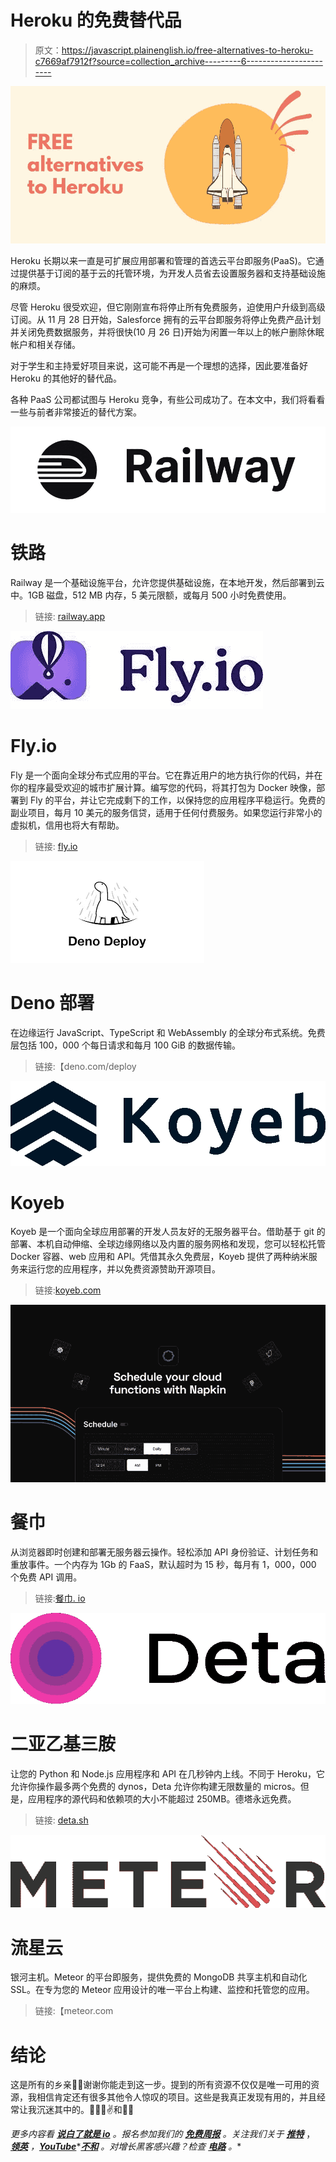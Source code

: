 # Heroku 的免费替代品

> 原文：<https://javascript.plainenglish.io/free-alternatives-to-heroku-c7669af7912f?source=collection_archive---------6----------------------->

![](img/b2b15a55583d573ded14016e172d50fa.png)

Heroku 长期以来一直是可扩展应用部署和管理的首选云平台即服务(PaaS)。它通过提供基于订阅的基于云的托管环境，为开发人员省去设置服务器和支持基础设施的麻烦。

尽管 Heroku 很受欢迎，但它刚刚宣布将停止所有免费服务，迫使用户升级到高级订阅。从 11 月 28 日开始，Salesforce 拥有的云平台即服务将停止免费产品计划并关闭免费数据服务，并将很快(10 月 26 日)开始为闲置一年以上的帐户删除休眠帐户和相关存储。

对于学生和主持爱好项目来说，这可能不再是一个理想的选择，因此要准备好 Heroku 的其他好的替代品。

各种 PaaS 公司都试图与 Heroku 竞争，有些公司成功了。在本文中，我们将看看一些与前者非常接近的替代方案。

![](img/6614f361c5a2e5fccb810b08b9148b1e.png)

# 铁路

Railway 是一个基础设施平台，允许您提供基础设施，在本地开发，然后部署到云中。1GB 磁盘，512 MB 内存，5 美元限额，或每月 500 小时免费使用。

> 链接: [railway.app](https://railway.app/)

![](img/7fff8d7f8fdbbc3b3903166c336eec33.png)

# Fly.io

Fly 是一个面向全球分布式应用的平台。它在靠近用户的地方执行你的代码，并在你的程序最受欢迎的城市扩展计算。编写您的代码，将其打包为 Docker 映像，部署到 Fly 的平台，并让它完成剩下的工作，以保持您的应用程序平稳运行。免费的副业项目，每月 10 美元的服务信贷，适用于任何付费服务。如果您运行非常小的虚拟机，信用也将大有帮助。

> 链接: [fly.io](https://fly.io/)

![](img/d9e0af65f0a0a35cba9ad918e3d27892.png)

# Deno 部署

在边缘运行 JavaScript、TypeScript 和 WebAssembly 的全球分布式系统。免费层包括 100，000 个每日请求和每月 100 GiB 的数据传输。

> 链接:【deno.com/deploy 

![](img/4c4436c1f73c2c0f1a6d14816f982932.png)

# Koyeb

Koyeb 是一个面向全球应用部署的开发人员友好的无服务器平台。借助基于 git 的部署、本机自动伸缩、全球边缘网络以及内置的服务网格和发现，您可以轻松托管 Docker 容器、web 应用和 API。凭借其永久免费层，Koyeb 提供了两种纳米服务来运行您的应用程序，并以免费资源赞助开源项目。

> 链接:[koyeb.com](https://www.koyeb.com/)

![](img/d7549cb6311277c021ecfdc534b1376b.png)

# 餐巾

从浏览器即时创建和部署无服务器云操作。轻松添加 API 身份验证、计划任务和重放事件。一个内存为 1Gb 的 FaaS，默认超时为 15 秒，每月有 1，000，000 个免费 API 调用。

> 链接:[餐巾. io](https://www.napkin.io/)

![](img/3f2fd4c15b86038643bf90bfbdd1e2cc.png)

# 二亚乙基三胺

让您的 Python 和 Node.js 应用程序和 API 在几秒钟内上线。不同于 Heroku，它允许你操作最多两个免费的 dynos，Deta 允许你构建无限数量的 micros。但是，应用程序的源代码和依赖项的大小不能超过 250MB。德塔永远免费。

> 链接: [deta.sh](https://www.deta.sh/)

![](img/f02c3d336e39e8a3643ab4a885629f9e.png)

# 流星云

银河主机。Meteor 的平台即服务，提供免费的 MongoDB 共享主机和自动化 SSL。在专为您的 Meteor 应用设计的唯一平台上构建、监控和托管您的应用。

> 链接:【meteor.com 

# 结论

这是所有的乡亲👨‍🏫谢谢你能走到这一步。提到的所有资源不仅仅是唯一可用的资源，我相信肯定还有很多其他令人惊叹的项目。这些是我真正发现有用的，并且经常让我沉迷其中的。👨🏻‍💻✌和平🏼

*更多内容看* [***说白了就是 io***](https://plainenglish.io/) *。报名参加我们的* [***免费周报***](http://newsletter.plainenglish.io/) *。关注我们关于* [***推特***](https://twitter.com/inPlainEngHQ) ， [***领英***](https://www.linkedin.com/company/inplainenglish/) *，*[***YouTube***](https://www.youtube.com/channel/UCtipWUghju290NWcn8jhyAw)*[***不和***](https://discord.gg/GtDtUAvyhW) *。对增长黑客感兴趣？检查* [***电路***](https://circuit.ooo/) *。**